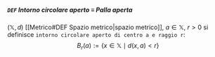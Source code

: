 ##### `DEF` Intorno circolare aperto $\equiv$ Palla aperta
($\mathbb{X}, d$) [[Metrico#DEF Spazio metrico|spazio metrico]], $a \in \mathbb{X}$, $r > 0$
si definisce `intorno circolare aperto di centro a e raggio r`:
$$B_r(a) := \{x \in \mathbb{X} \mid d(x, a) < r\}$$